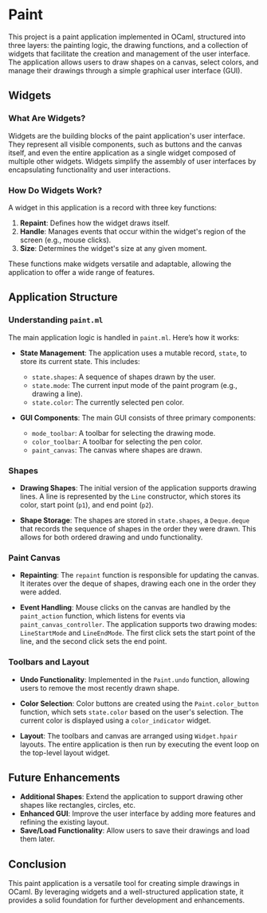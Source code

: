 # Paint

This project is a paint application implemented in OCaml, structured into three layers: the painting logic, the drawing functions, and a collection of widgets that facilitate the creation and management of the user interface. The application allows users to draw shapes on a canvas, select colors, and manage their drawings through a simple graphical user interface (GUI).

## Widgets

### What Are Widgets?

Widgets are the building blocks of the paint application's user interface. They represent all visible components, such as buttons and the canvas itself, and even the entire application as a single widget composed of multiple other widgets. Widgets simplify the assembly of user interfaces by encapsulating functionality and user interactions.

### How Do Widgets Work?

A widget in this application is a record with three key functions:

1. **Repaint**: Defines how the widget draws itself.
2. **Handle**: Manages events that occur within the widget's region of the screen (e.g., mouse clicks).
3. **Size**: Determines the widget's size at any given moment.

These functions make widgets versatile and adaptable, allowing the application to offer a wide range of features.

## Application Structure

### Understanding `paint.ml`

The main application logic is handled in `paint.ml`. Here’s how it works:

- **State Management**: The application uses a mutable record, `state`, to store its current state. This includes:
  - `state.shapes`: A sequence of shapes drawn by the user.
  - `state.mode`: The current input mode of the paint program (e.g., drawing a line).
  - `state.color`: The currently selected pen color.

- **GUI Components**: The main GUI consists of three primary components:
  - `mode_toolbar`: A toolbar for selecting the drawing mode.
  - `color_toolbar`: A toolbar for selecting the pen color.
  - `paint_canvas`: The canvas where shapes are drawn.

### Shapes

- **Drawing Shapes**: The initial version of the application supports drawing lines. A line is represented by the `Line` constructor, which stores its color, start point (`p1`), and end point (`p2`).

- **Shape Storage**: The shapes are stored in `state.shapes`, a `Deque.deque` that records the sequence of shapes in the order they were drawn. This allows for both ordered drawing and undo functionality.

### Paint Canvas

- **Repainting**: The `repaint` function is responsible for updating the canvas. It iterates over the deque of shapes, drawing each one in the order they were added.

- **Event Handling**: Mouse clicks on the canvas are handled by the `paint_action` function, which listens for events via `paint_canvas_controller`. The application supports two drawing modes: `LineStartMode` and `LineEndMode`. The first click sets the start point of the line, and the second click sets the end point.

### Toolbars and Layout

- **Undo Functionality**: Implemented in the `Paint.undo` function, allowing users to remove the most recently drawn shape.

- **Color Selection**: Color buttons are created using the `Paint.color_button` function, which sets `state.color` based on the user's selection. The current color is displayed using a `color_indicator` widget.

- **Layout**: The toolbars and canvas are arranged using `Widget.hpair` layouts. The entire application is then run by executing the event loop on the top-level layout widget.

## Future Enhancements

- **Additional Shapes**: Extend the application to support drawing other shapes like rectangles, circles, etc.
- **Enhanced GUI**: Improve the user interface by adding more features and refining the existing layout.
- **Save/Load Functionality**: Allow users to save their drawings and load them later.

## Conclusion

This paint application is a versatile tool for creating simple drawings in OCaml. By leveraging widgets and a well-structured application state, it provides a solid foundation for further development and enhancements.
